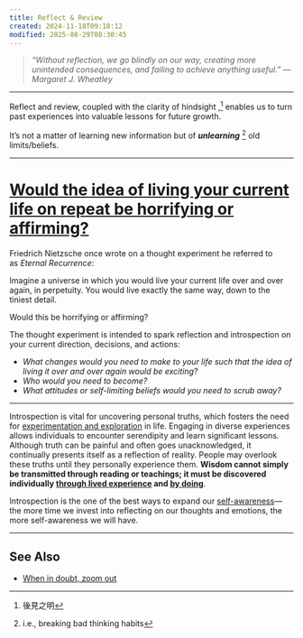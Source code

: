 ```yaml
---
title: Reflect & Review
created: 2024-11-18T09:18:12
modified: 2025-08-29T08:30:45
---
```


> _“Without reflection, we go blindly on our way, creating more unintended consequences, and failing to achieve anything useful.” — Margaret J. Wheatley_

---

Reflect and review, coupled with the clarity of hindsight ,[^1] enables us to turn past experiences into valuable lessons for future growth.

It’s not a matter of learning new information but of _**unlearning**_ [^2] old limits/beliefs.

---

# [Would the idea of living your current life on repeat be horrifying or affirming?](https://www.sahilbloom.com/newsletter/museum-of-failure-eternal-recurrence-more)

Friedrich Nietzsche once wrote on a thought experiment he referred to as _Eternal Recurrence_:

Imagine a universe in which you would live your current life over and over again, in perpetuity. You would live exactly the same way, down to the tiniest detail.

Would this be horrifying or affirming?

The thought experiment is intended to spark reflection and introspection on your current direction, decisions, and actions:

* _What changes would you need to make to your life such that the idea of living it over and over again would be exciting?_
* _Who would you need to become?_
* _What attitudes or self-limiting beliefs would you need to scrub away?_

---

Introspection is vital for uncovering personal truths, which fosters the need for [experimentation and exploration](specialization-is-for-insects.md) in life. Engaging in diverse experiences allows individuals to encounter serendipity and learn significant lessons. Although truth can be painful and often goes unacknowledged, it continually presents itself as a reflection of reality. People may overlook these truths until they personally experience them. **Wisdom cannot simply be transmitted through reading or teachings; it must be discovered individually [through lived experience](intentional-living.md) and [by doing](cultivate-a-strong-bias-towards-action.md)**.

Introspection is the one of the best ways to expand our [self-awareness](mastering-yourself-is-superpower.md)—the more time we invest into reflecting on our thoughts and emotions, the more self-awareness we will have.

---

## See Also

* [When in doubt, zoom out](when-in-doubt-zoom-out.md)

[^1]: 後見之明
[^2]: i.e., breaking bad thinking habits
